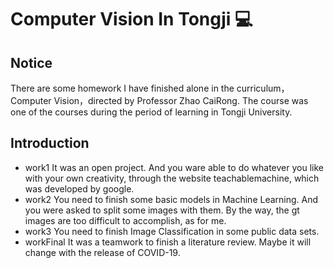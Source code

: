 # Computer Vision In Tongji 💻

## Notice
There are some homework I have finished alone in the curriculum，Computer Vision，directed by Professor Zhao CaiRong. The course was one of the courses during the period of learning in Tongji University. 

## Introduction
* work1
It was an open project. And you ware able to do whatever you like with your own creativity, through the website teachablemachine, which was developed by google.
* work2
You need to finish some basic models in Machine Learning. And you were asked to split some images with them. By the way, the gt images are too difficult to accomplish, as for me.
* work3
You need to finish Image Classification in some public data sets.
* workFinal
It was a teamwork to finish a literature review. Maybe it will change with  the release of COVID-19.
